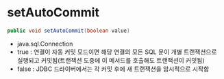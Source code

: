 # setAutoCommit
```java
public void setAutoCommit(boolean value)
```
- java.sql.Connection
- true : 연결이 자동 커밋 모드이면 해당 연결의 모든 SQL 문이 개별 트랜잭션으로 실행되고 커밋됨(트랜잭션 도중에 이 메서드를 호출해도 트랜잭션이 커밋됨)
- false : JDBC 드라이버에서는 각 커밋 후에 새 트랜잭션을 암시적으로 시작함
